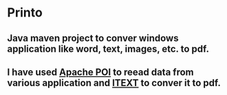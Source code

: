 # Printo

## Java maven project to conver windows application like word, text, images, etc. to pdf.
## I have used [Apache POI](https://poi.apache.org/) to reead data from various application and [ITEXT](https://itextpdf.com/en) to conver it to pdf. 
